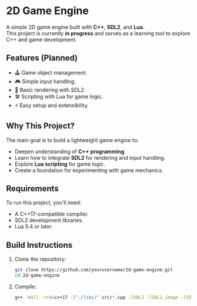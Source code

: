 # 2D Game Engine

A simple 2D game engine built with **C++**, **SDL2**, and **Lua**.  
This project is currently **in progress** and serves as a learning tool to explore C++ and game development.

## Features (Planned)
- 🕹️ Game object management.
- 🎮 Simple input handling.
- 🎨 Basic rendering with SDL2.
- 🛠️ Scripting with Lua for game logic.
- ⚡ Easy setup and extensibility.

## Why This Project?
The main goal is to build a lightweight game engine to:
- Deepen understanding of **C++ programming**.
- Learn how to integrate **SDL2** for rendering and input handling.
- Explore **Lua scripting** for game logic.
- Create a foundation for experimenting with game mechanics.

## Requirements
To run this project, you'll need:
- A C++17-compatible compiler.
- SDL2 development libraries.
- Lua 5.4 or later.

## Build Instructions
1. Clone the repository:
   ```bash
   git clone https://github.com/yourusername/2d-game-engine.git
   cd 2d-game-engine
2. Compile:
   ```bash
   g++ -Wall -std=c++17 -I"./libs/" src/*.cpp -lSDL2 -lSDL2_image -lSDL2_ttf -lSDL2_mixer -llua5.4  -o gameengine;
